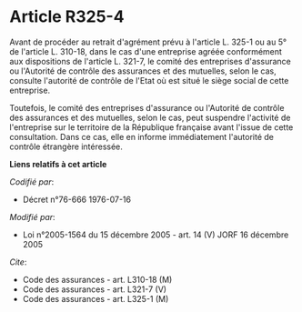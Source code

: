 # Article R325-4

Avant de procéder au retrait d'agrément prévu à l'article L. 325-1 ou au 5° de l'article L. 310-18, dans le cas d'une
entreprise agréée conformément aux dispositions de l'article L. 321-7, le comité des entreprises d'assurance ou l'Autorité de
contrôle des assurances et des mutuelles, selon le cas, consulte l'autorité de contrôle de l'Etat où est situé le siège
social de cette entreprise.

Toutefois, le comité des entreprises d'assurance ou l'Autorité de contrôle des assurances et des mutuelles, selon le cas,
peut suspendre l'activité de l'entreprise sur le territoire de la République française avant l'issue de cette consultation.
Dans ce cas, elle en informe immédiatement l'autorité de contrôle étrangère intéressée.

**Liens relatifs à cet article**

_Codifié par_:

  - Décret n°76-666 1976-07-16

_Modifié par_:

  - Loi n°2005-1564 du 15 décembre 2005 - art. 14 (V) JORF 16 décembre 2005

_Cite_:

  - Code des assurances - art. L310-18 (M)
  - Code des assurances - art. L321-7 (V)
  - Code des assurances - art. L325-1 (M)
